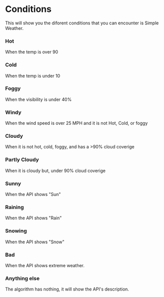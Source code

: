 # Conditions
This will show you the diforent conditions that you can encounter is Simple Weather.

### Hot
When the temp is over 90

### Cold
When the temp is under 10

### Foggy
When the visibility is under 40%

### Windy
When the wind speed is over 25 MPH and it is not Hot, Cold, or foggy

### Cloudy
When it is not hot, cold, foggy, and has a >90% cloud coverige

### Partly Cloudy
When it is cloudy but, under 90% cloud coverige

### Sunny
When the API shows "Sun"

### Raining
When the API shows "Rain"

### Snowing
When the API shows "Snow"

### Bad
When the API shows extreme weather.

### Anything else
The algorithm has nothing, it will show the API's description.
